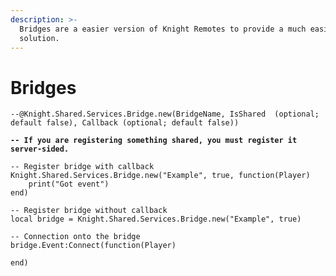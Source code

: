 ```yaml
---
description: >-
  Bridges are a easier version of Knight Remotes to provide a much easier
  solution.
---
```


# Bridges

<pre class="language-lua"><code class="lang-lua">--@Knight.Shared.Services.Bridge.new(BridgeName, IsShared  (optional; default false), Callback (optional; default false))

<strong>-- If you are registering something shared, you must register it server-sided.
</strong>
-- Register bridge with callback
Knight.Shared.Services.Bridge.new("Example", true, function(Player)
	print("Got event")
end)

-- Register bridge without callback
local bridge = Knight.Shared.Services.Bridge.new("Example", true)

-- Connection onto the bridge
bridge.Event:Connect(function(Player)

end)</code></pre>
